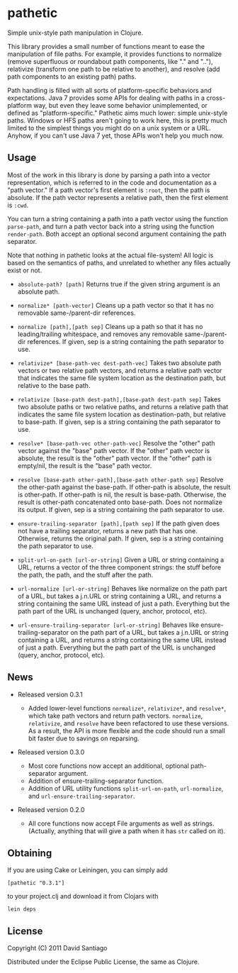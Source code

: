 # pathetic

Simple unix-style path manipulation in Clojure.

This library provides a small number of functions meant to ease the manipulation of
file paths. For example, it provides functions to normalize (remove superfluous or
roundabout path components, like "." and ".."), relativize (transform one path to be
relative to another), and resolve (add path components to an existing path) paths.

Path handling is filled with all sorts of platform-specific behaviors and expectations.
Java 7 provides some APIs for dealing with paths in a cross-platform way, but even they
leave some behavior unimplemented, or defined as "platform-specific." Pathetic aims much
lower: simple unix-style paths. Windows or HFS paths aren't going to work here, this is
pretty much limited to the simplest things you might do on a unix system or a URL.
Anyhow, if you can't use Java 7 yet, those APIs won't help you much now.

## Usage

Most of the work in this library is done by parsing a path into a
vector representation, which is referred to in the code and
documentation as a "path vector." If a path vector's first element is
`:root`, then the path is absolute. If the path vector represents a
relative path, then the first element is `:cwd`. 

You can turn a string containing a path into a path vector using the
function `parse-path`, and turn a path vector back into a string using
the function `render-path`. Both accept an optional second argument
containing the path separator.

Note that nothing in pathetic looks at the actual file-system! All
logic is based on the semantics of paths, and unrelated to whether any
files actually exist or not.

- `absolute-path? [path]`
Returns true if the given string argument is an absolute path.

- `normalize* [path-vector]`
Cleans up a path vector so that it has no removable same-/parent-dir references.

- `normalize [path],[path sep]`
Cleans up a path so that it has no leading/trailing whitespace, and
removes any removable same-/parent-dir references. If given, sep is a string containing
the path separator to use.

- `relativize* [base-path-vec dest-path-vec]`
Takes two absolute path vectors or two relative path vectors, and returns a relative path
vector that indicates the same file system location as the destination path, but relative
to the base path.

- `relativize [base-path dest-path],[base-path dest-path sep]`
Takes two absolute paths or two relative paths, and returns a relative path
that indicates the same file system location as destination-path, but
relative to base-path. If given, sep is a string containing the path separator to use.

- `resolve* [base-path-vec other-path-vec]` Resolve the "other" path
vector against the "base" path vector. If the "other" path vector is
absolute, the result is the "other" path vector. If the "other" path is
empty/nil, the result is the "base" path vector.

- `resolve [base-path other-path],[base-path other-path sep]`
Resolve the other-path against the base-path. If other-path is absolute,
the result is other-path. If other-path is nil, the result is base-path.
Otherwise, the result is other-path concatenated onto base-path. Does not
normalize its output. If given, sep is a string containing the path separator to use.

- `ensure-trailing-separator [path],[path sep]`
If the path given does not have a trailing separator, returns a new path that has one.
Otherwise, returns the original path. If given, sep is a string containing the path
separator to use.

- `split-url-on-path [url-or-string]`
Given a URL or string containing a URL, returns a vector of the three component strings: the
stuff before the path, the path, and the stuff after the path.

- `url-normalize [url-or-string]`
Behaves like normalize on the path part of a URL, but takes a j.n.URL or
string containing a URL, and returns a string containing the same URL
instead of just a path. Everything but the path part of the URL is unchanged
(query, anchor, protocol, etc).

- `url-ensure-trailing-separator [url-or-string]`
Behaves like ensure-trailing-separator on the path part of a URL, but takes
a j.n.URL or string containing a URL, and returns a string containing the
same URL instead of just a path. Everything but the path part of the URL is
unchanged (query, anchor, protocol, etc).
   
## News

- Released version 0.3.1
  - Added lower-level functions `normalize*`, `relativize*`, and
    `resolve*`, which take path vectors and return path
    vectors. `normalize`, `relativize`, and `resolve` have been
    refactored to use these versions. As a result, the API is more
    flexible and the code should run a small bit faster due to savings
    on reparsing.

- Released version 0.3.0
  - Most core functions now accept an additional, optional path-separator argument.
  - Addition of ensure-trailing-separator function.
  - Addition of URL utility functions `split-url-on-path`, `url-normalize`, and `url-ensure-trailing-separator`.

- Released version 0.2.0
  - All core functions now accept File arguments as well as strings. (Actually, anything that
    will give a path when it has `str` called on it).

## Obtaining

If you are using Cake or Leiningen, you can simply add 

    [pathetic "0.3.1"]

to your project.clj and download it from Clojars with 

    lein deps

## License

Copyright (C) 2011 David Santiago

Distributed under the Eclipse Public License, the same as Clojure.
